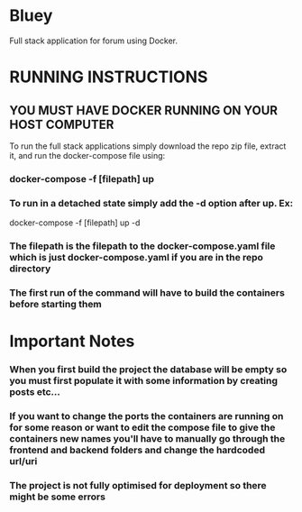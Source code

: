 # Bluey
Full stack application for forum using Docker.

# RUNNING INSTRUCTIONS
## YOU MUST HAVE DOCKER RUNNING ON YOUR HOST COMPUTER
To run the full stack applications simply download the repo zip file, extract it, and run the docker-compose file using:
### docker-compose -f \[filepath\] up
### To run in a detached state simply add the -d option after up. Ex:
docker-compose -f \[filepath\] up -d
### The filepath is the filepath to the docker-compose.yaml file which is just docker-compose.yaml if you are in the repo directory
### The first run of the command will have to build the containers before starting them

# Important Notes

### When you first build the project the database will be empty so you must first populate it with some information by creating posts etc...

### If you want to change the ports the containers are running on for some reason or want to edit the compose file to give the containers new names you'll have to manually go through the frontend and backend folders and change the hardcoded url/uri

### The project is not fully optimised for deployment so there might be some errors